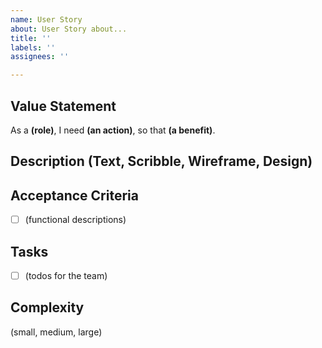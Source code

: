 ```yaml
---
name: User Story
about: User Story about...
title: ''
labels: ''
assignees: ''

---
```


## Value Statement
As a **(role)**,
I need **(an action)**,
so that **(a benefit)**.

## Description (Text, Scribble, Wireframe, Design)

## Acceptance Criteria
- [ ] (functional descriptions)

## Tasks
- [ ] (todos for the team)

## Complexity
(small, medium, large)
